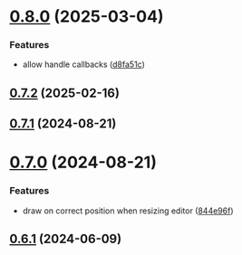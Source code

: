 # [0.8.0](https://github.com/robertrosman/vue-paint/compare/v0.7.2...v0.8.0) (2025-03-04)


### Features

* allow handle callbacks ([d8fa51c](https://github.com/robertrosman/vue-paint/commit/d8fa51cf3d7f4ec9d12bfa0574b6b9bec73c6116))



## [0.7.2](https://github.com/robertrosman/vue-paint/compare/v0.7.1...v0.7.2) (2025-02-16)



## [0.7.1](https://github.com/robertrosman/vue-paint/compare/v0.7.0...v0.7.1) (2024-08-21)



# [0.7.0](https://github.com/robertrosman/vue-paint/compare/v0.6.1...v0.7.0) (2024-08-21)


### Features

* draw on correct position when resizing editor ([844e96f](https://github.com/robertrosman/vue-paint/commit/844e96f1276d8496cf7c230d6c56b9a5a59aa049))



## [0.6.1](https://github.com/robertrosman/vue-paint/compare/v0.6.0...v0.6.1) (2024-06-09)



